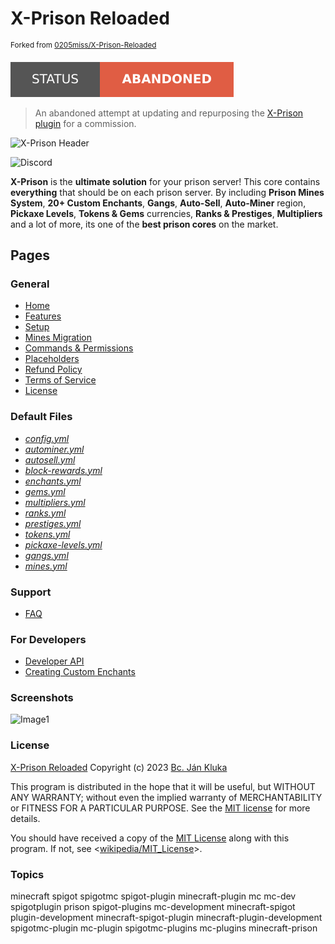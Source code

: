 # X-Prison Reloaded

<sup>Forked from <a href="https://github.com/0205miss/X-Prison-Reloaded">0205miss/X-Prison-Reloaded</a></sup>

[![Project status: abandoned](./assets/images/badges/status.svg)](./)

> An abandoned attempt at updating and repurposing the [X-Prison plugin](https://github.com/Drawethree/X-Prison) for a commission.

![X-Prison Header](https://imgur.com/Hrv0YkI.png)

![Discord](https://img.shields.io/discord/716145013276278815?label=Discord&logo=Discord)

**X-Prison** is the **ultimate solution** for your prison server! This core contains **everything** that should be on each prison server. By including **Prison Mines System**, **20+ Custom Enchants**, **Gangs**, **Auto-Sell**, **Auto-Miner** region, **Pickaxe Levels**, **Tokens & Gems** currencies, **Ranks & Prestiges**, **Multipliers** and a lot of more, its one of the **best prison cores** on the market.

## Pages

### General

* [Home](https://github.com/Drawethree/X-Prison/wiki)
* [Features](https://github.com/Drawethree/X-Prison/wiki/Features)
* [Setup](https://github.com/Drawethree/X-Prison/wiki/Setup)
* [Mines Migration](https://github.com/Drawethree/X-Prison/wiki/Migrating-Mines)
* [Commands & Permissions](https://github.com/Drawethree/X-Prison/wiki/Commands-&-Permissions)
* [Placeholders](https://github.com/Drawethree/X-Prison/wiki/Placeholders)
* [Refund Policy](https://github.com/Drawethree/X-Prison/blob/main/refund-policy.pdf)
* [Terms of Service](https://github.com/Drawethree/X-Prison/blob/main/terms-of-service.pdf)
* [License](#license)

### Default Files

* [_config.yml_](https://github.com/Drawethree/X-Prison/wiki/config.yml)
* [_autominer.yml_](https://github.com/Drawethree/X-Prison/wiki/autominer.yml)
* [_autosell.yml_](https://github.com/Drawethree/X-Prison/wiki/autosell.yml)
* [_block-rewards.yml_](https://github.com/Drawethree/X-Prison/wiki/block-rewards.yml)
* [_enchants.yml_](https://github.com/Drawethree/X-Prison/wiki/enchants.yml)
* [_gems.yml_](https://github.com/Drawethree/X-Prison/wiki/gems.yml)
* [_multipliers.yml_](https://github.com/Drawethree/X-Prison/wiki/multipliers.yml)
* [_ranks.yml_](https://github.com/Drawethree/X-Prison/wiki/ranks.yml)
* [_prestiges.yml_](https://github.com/Drawethree/X-Prison/wiki/prestiges.yml)
* [_tokens.yml_](https://github.com/Drawethree/X-Prison/wiki/tokens.yml)
* [_pickaxe-levels.yml_](https://github.com/Drawethree/X-Prison/wiki/pickaxe-levels.yml)
* [_gangs.yml_](https://github.com/Drawethree/X-Prison/wiki/gangs.yml)
* [_mines.yml_](https://github.com/Drawethree/X-Prison/wiki/mines.yml)

### Support

* [FAQ](https://github.com/Drawethree/X-Prison/wiki/Frequently-Asked-Questions)

### For Developers

* [Developer API](https://github.com/Drawethree/X-Prison/wiki/Developer-API)
* [Creating Custom Enchants](https://github.com/Drawethree/X-Prison/wiki/Creating-Custom-Enchants)

### Screenshots

![Image1](https://imgur.com/LdQmnhk.png)

### License

[X-Prison Reloaded](https://github.com/Drawethree/X-Prison) Copyright (c) 2023 [Bc. Ján Kluka](https://github.com/Drawethree)

This program is distributed in the hope that it will be useful, but WITHOUT ANY WARRANTY; without even the implied warranty of MERCHANTABILITY or FITNESS FOR A PARTICULAR PURPOSE. See the [MIT license](./LICENSE) for more details.

You should have received a copy of the [MIT License](./LICENSE) along with this program. If not, see <[wikipedia/MIT_License](https://en.wikipedia.org/wiki/MIT_License)>.

### Topics

minecraft spigot spigotmc spigot-plugin minecraft-plugin mc mc-dev spigotplugin prison spigot-plugins mc-development minecraft-spigot plugin-development minecraft-spigot-plugin minecraft-plugin-development spigotmc-plugin mc-plugin spigotmc-plugins mc-plugins minecraft-prison
